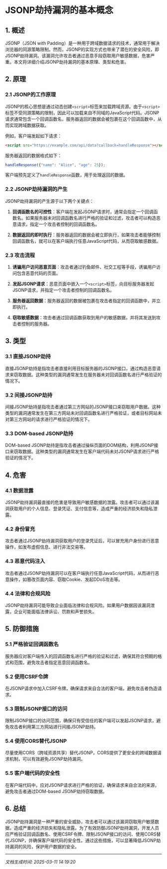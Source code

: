 # JSONP劫持漏洞的基本概念

## 1. 概述

JSONP（JSON with Padding）是一种用于跨域数据请求的技术，通常用于解决浏览器的同源策略限制。然而，JSONP的实现方式也带来了潜在的安全风险，即JSONP劫持漏洞。该漏洞允许攻击者通过恶意手段窃取用户敏感数据，危害严重。本文将详细介绍JSONP劫持漏洞的基本原理、类型和危害。

## 2. 原理

### 2.1 JSONP的工作原理

JSONP的核心思想是通过动态创建`<script>`标签来加载跨域资源。由于`<script>`标签不受同源策略的限制，因此可以加载来自不同域的JavaScript代码。JSONP请求通常包含一个回调函数名，服务器返回的数据会被包裹在这个回调函数中，从而实现跨域数据获取。

例如，客户端发起如下请求：

```html
<script src="https://example.com/api/data?callback=handleResponse"></script>
```

服务器返回的数据格式如下：

```javascript
handleResponse({"name": "Alice", "age": 25});
```

客户端预先定义了`handleResponse`函数，用于处理返回的数据。

### 2.2 JSONP劫持漏洞的产生

JSONP劫持漏洞的产生源于以下两个关键点：

1. **回调函数名的可控性**：客户端在发起JSONP请求时，通常会指定一个回调函数名。如果服务器未对回调函数名进行严格的验证和过滤，攻击者可以构造恶意请求，指定一个攻击者控制的回调函数名。

2. **数据返回的即时执行**：服务器返回的数据会被立即执行，如果攻击者能够控制回调函数名，就可以在客户端执行任意JavaScript代码，从而窃取敏感数据。

### 2.3 攻击流程

1. **诱骗用户访问恶意页面**：攻击者通过钓鱼邮件、社交工程等手段，诱骗用户访问包含恶意代码的页面。

2. **发起JSONP请求**：恶意页面中嵌入一个`<script>`标签，向目标服务器发起JSONP请求，并指定一个攻击者控制的回调函数名。

3. **服务器返回数据**：服务器返回的数据被包裹在攻击者指定的回调函数中，并立即执行。

4. **窃取敏感数据**：攻击者通过回调函数获取到用户的敏感数据，并将其发送到攻击者控制的服务器。

## 3. 类型

### 3.1 直接JSONP劫持

直接JSONP劫持是指攻击者直接利用目标服务器的JSONP接口，通过构造恶意请求来窃取数据。这种类型的漏洞通常发生在服务器未对回调函数名进行严格验证的情况下。

### 3.2 间接JSONP劫持

间接JSONP劫持是指攻击者通过第三方网站的JSONP接口来窃取用户数据。这种类型的漏洞通常发生在第三方网站未对回调函数名进行严格验证，或者目标网站未对第三方网站的请求进行严格验证的情况下。

### 3.3 DOM-based JSONP劫持

DOM-based JSONP劫持是指攻击者通过操纵页面的DOM结构，利用JSONP接口来窃取数据。这种类型的漏洞通常发生在客户端代码未对JSONP请求进行严格验证的情况下。

## 4. 危害

### 4.1 数据泄露

JSONP劫持漏洞最直接的危害是导致用户敏感数据的泄露。攻击者可以通过该漏洞获取用户的个人信息、登录凭证、支付信息等，造成严重的经济损失和隐私泄露。

### 4.2 身份冒充

攻击者通过JSONP劫持漏洞获取用户的登录凭证后，可以冒充用户身份进行恶意操作，如发布虚假信息、进行非法交易等。

### 4.3 恶意代码注入

攻击者通过JSONP劫持漏洞可以在客户端执行任意JavaScript代码，从而进行恶意操作，如篡改页面内容、窃取Cookie、发起DDoS攻击等。

### 4.4 法律和合规风险

JSONP劫持漏洞可能导致企业面临法律和合规风险。如果用户数据因该漏洞泄露，企业可能面临法律诉讼、罚款和声誉损失。

## 5. 防御措施

### 5.1 严格验证回调函数名

服务器应对客户端传入的回调函数名进行严格的验证和过滤，确保其符合预期的格式和范围，避免攻击者指定恶意回调函数名。

### 5.2 使用CSRF令牌

在JSONP请求中加入CSRF令牌，确保请求来自合法的客户端，避免攻击者伪造请求。

### 5.3 限制JSONP接口的访问

限制JSONP接口的访问范围，确保只有受信任的客户端可以发起JSONP请求，避免攻击者利用第三方网站进行间接JSONP劫持。

### 5.4 使用CORS替代JSONP

尽量使用CORS（跨域资源共享）替代JSONP，CORS提供了更安全的跨域数据请求机制，可以有效避免JSONP劫持漏洞。

### 5.5 客户端代码的安全性

在客户端代码中，应对JSONP请求进行严格的验证，确保请求来自合法的来源，避免攻击者通过DOM-based JSONP劫持窃取数据。

## 6. 总结

JSONP劫持漏洞是一种严重的安全威胁，攻击者可以通过该漏洞窃取用户敏感数据，造成严重的经济损失和隐私泄露。为了有效防御JSONP劫持漏洞，开发人员应严格验证回调函数名、使用CSRF令牌、限制JSONP接口的访问、使用CORS替代JSONP，并确保客户端代码的安全性。通过这些措施，可以显著降低JSONP劫持漏洞的风险，保护用户数据的安全。

---

*文档生成时间: 2025-03-11 14:19:20*
